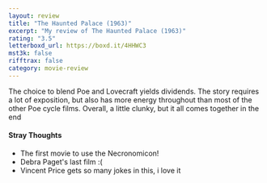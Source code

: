 ```yaml
---
layout: review
title: "The Haunted Palace (1963)"
excerpt: "My review of The Haunted Palace (1963)"
rating: "3.5"
letterboxd_url: https://boxd.it/4HHWC3
mst3k: false
rifftrax: false
category: movie-review
---
```


The choice to blend Poe and Lovecraft yields dividends. The story requires a lot of exposition, but also has more energy throughout than most of the other Poe cycle films. Overall, a little clunky, but it all comes together in the end

#### Stray Thoughts

- The first movie to use the Necronomicon!
- Debra Paget's last film :(
- Vincent Price gets so many jokes in this, i love it
